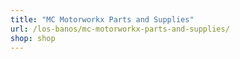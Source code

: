 ```yaml
---
title: "MC Motorworkx Parts and Supplies"
url: /los-banos/mc-motorworkx-parts-and-supplies/
shop: shop
---
```

